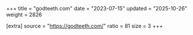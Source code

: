 +++
title = "godteeth.com"
date = "2023-07-15"
updated = "2025-10-26"
weight = 2826

[extra]
source = "https://godteeth.com/"
ratio = 81
size = 3
+++
